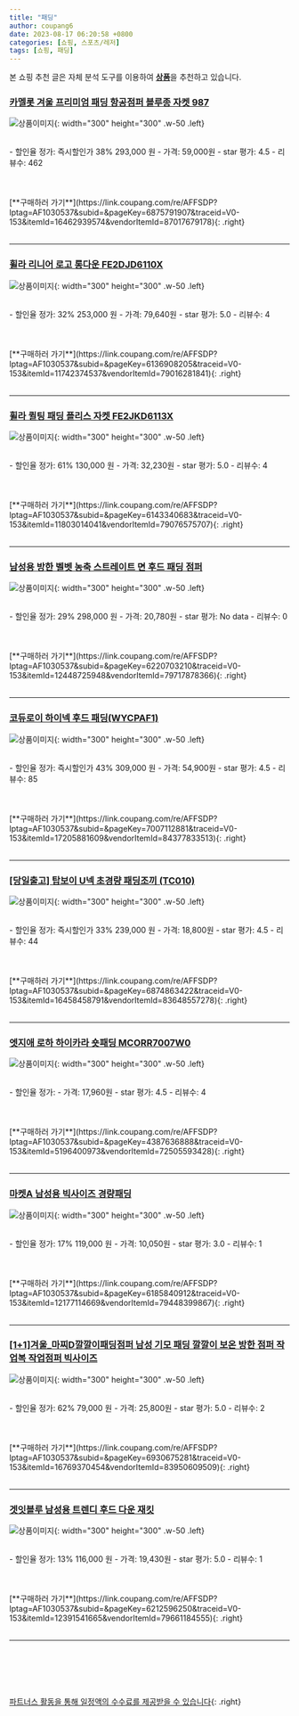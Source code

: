 ```yaml
---
title: "패딩"
author: coupang6
date: 2023-08-17 06:20:58 +0800
categories: [쇼핑, 스포츠/레저]
tags: [쇼핑, 패딩]
---
```


본 쇼핑 추천 글은 자체 분석 도구를 이용하여 [**상품**](https://link.coupang.com/a/bao1ui)을 추천하고 있습니다.

### [카멜롯 겨울 프리미엄 패딩 항공점퍼 블루종 자켓 987](https://link.coupang.com/re/AFFSDP?lptag=AF1030537&subid=&pageKey=6875791907&traceid=V0-153&itemId=16462939574&vendorItemId=87017679178)

![상품이미지](https://thumbnail10.coupangcdn.com/thumbnails/remote/230x230ex/image/vendor_inventory/f201/35943f85a2a0d274c7f2d48024c6c218430e27b1cf89f3399b0651f648e8.jpg){: width="300" height="300" .w-50 .left}


<br>
- 할인율 정가: 즉시할인가 38%  293,000   원
- 가격: 59,000원
- star 평가: 4.5
- 리뷰수: 462
<br>
<br>
<br>
<br>
[**구매하러 가기**](https://link.coupang.com/re/AFFSDP?lptag=AF1030537&subid=&pageKey=6875791907&traceid=V0-153&itemId=16462939574&vendorItemId=87017679178){: .right}
<br>
<br>

---

### [휠라 리니어 로고 롱다운 FE2DJD6110X](https://link.coupang.com/re/AFFSDP?lptag=AF1030537&subid=&pageKey=6136908205&traceid=V0-153&itemId=11742374537&vendorItemId=79016281841)

![상품이미지](https://thumbnail6.coupangcdn.com/thumbnails/remote/230x230ex/image/rs_quotation_api/ehepfgyh/07a3d0141f324799a970af5be5e63d35.jpg){: width="300" height="300" .w-50 .left}


<br>
- 할인율 정가: 32%  253,000   원
- 가격: 79,640원
- star 평가: 5.0
- 리뷰수: 4
<br>
<br>
<br>
<br>
[**구매하러 가기**](https://link.coupang.com/re/AFFSDP?lptag=AF1030537&subid=&pageKey=6136908205&traceid=V0-153&itemId=11742374537&vendorItemId=79016281841){: .right}
<br>
<br>

---

### [휠라 퀼팅 패딩 플리스 자켓 FE2JKD6113X](https://link.coupang.com/re/AFFSDP?lptag=AF1030537&subid=&pageKey=6143340683&traceid=V0-153&itemId=11803014041&vendorItemId=79076575707)

![상품이미지](https://thumbnail8.coupangcdn.com/thumbnails/remote/230x230ex/image/retail/images/4973825720865150-3f086c0d-67c6-4dfc-b3da-d97cf5daddeb.png){: width="300" height="300" .w-50 .left}


<br>
- 할인율 정가: 61%  130,000   원
- 가격: 32,230원
- star 평가: 5.0
- 리뷰수: 4
<br>
<br>
<br>
<br>
[**구매하러 가기**](https://link.coupang.com/re/AFFSDP?lptag=AF1030537&subid=&pageKey=6143340683&traceid=V0-153&itemId=11803014041&vendorItemId=79076575707){: .right}
<br>
<br>

---

### [남성용 방한 벨벳 농축 스트레이트 면 후드 패딩 점퍼](https://link.coupang.com/re/AFFSDP?lptag=AF1030537&subid=&pageKey=6220703210&traceid=V0-153&itemId=12448725948&vendorItemId=79717878366)

![상품이미지](https://thumbnail6.coupangcdn.com/thumbnails/remote/230x230ex/image/rs_quotation_api/ljugp9um/bce9f2f457d34559a2a4f2021892c717.jpg){: width="300" height="300" .w-50 .left}


<br>
- 할인율 정가: 29%  298,000   원
- 가격: 20,780원
- star 평가: No data
- 리뷰수: 0
<br>
<br>
<br>
<br>
[**구매하러 가기**](https://link.coupang.com/re/AFFSDP?lptag=AF1030537&subid=&pageKey=6220703210&traceid=V0-153&itemId=12448725948&vendorItemId=79717878366){: .right}
<br>
<br>

---

### [코듀로이 하이넥 후드 패딩(WYCPAF1)](https://link.coupang.com/re/AFFSDP?lptag=AF1030537&subid=&pageKey=7007112881&traceid=V0-153&itemId=17205881609&vendorItemId=84377833513)

![상품이미지](https://thumbnail8.coupangcdn.com/thumbnails/remote/230x230ex/image/vendor_inventory/45bf/efe60f6313b6682b0fc45a901b04600397899d9d6cd5cbdb636e110b9aa6.jpg){: width="300" height="300" .w-50 .left}


<br>
- 할인율 정가: 즉시할인가 43%  309,000   원
- 가격: 54,900원
- star 평가: 4.5
- 리뷰수: 85
<br>
<br>
<br>
<br>
[**구매하러 가기**](https://link.coupang.com/re/AFFSDP?lptag=AF1030537&subid=&pageKey=7007112881&traceid=V0-153&itemId=17205881609&vendorItemId=84377833513){: .right}
<br>
<br>

---

### [[당일출고] 탑보이 U넥 초경량 패딩조끼 (TC010)](https://link.coupang.com/re/AFFSDP?lptag=AF1030537&subid=&pageKey=6874863422&traceid=V0-153&itemId=16458458791&vendorItemId=83648557278)

![상품이미지](https://thumbnail10.coupangcdn.com/thumbnails/remote/230x230ex/image/vendor_inventory/a923/fef86558279831c8d485c3e24eae9083295e5ae227fa31e2bd20a362456c.jpg){: width="300" height="300" .w-50 .left}


<br>
- 할인율 정가: 즉시할인가 33%  239,000   원
- 가격: 18,800원
- star 평가: 4.5
- 리뷰수: 44
<br>
<br>
<br>
<br>
[**구매하러 가기**](https://link.coupang.com/re/AFFSDP?lptag=AF1030537&subid=&pageKey=6874863422&traceid=V0-153&itemId=16458458791&vendorItemId=83648557278){: .right}
<br>
<br>

---

### [엣지애 로하 하이카라 숏패딩 MCORR7007W0](https://link.coupang.com/re/AFFSDP?lptag=AF1030537&subid=&pageKey=4387636888&traceid=V0-153&itemId=5196400973&vendorItemId=72505593428)

![상품이미지](https://thumbnail10.coupangcdn.com/thumbnails/remote/230x230ex/image/retail/images/2020/11/24/10/8/e717fe61-964b-4dc7-beee-72a8ffdfbbd0.jpg){: width="300" height="300" .w-50 .left}


<br>
- 할인율 정가: 
- 가격: 17,960원
- star 평가: 4.5
- 리뷰수: 4
<br>
<br>
<br>
<br>
[**구매하러 가기**](https://link.coupang.com/re/AFFSDP?lptag=AF1030537&subid=&pageKey=4387636888&traceid=V0-153&itemId=5196400973&vendorItemId=72505593428){: .right}
<br>
<br>

---

### [마켓A 남성용 빅사이즈 경량패딩](https://link.coupang.com/re/AFFSDP?lptag=AF1030537&subid=&pageKey=6185840912&traceid=V0-153&itemId=12177114669&vendorItemId=79448399867)

![상품이미지](https://thumbnail7.coupangcdn.com/thumbnails/remote/230x230ex/image/rs_quotation_api/gzyozcfy/a442d2e93f934cb897b8ba32efa04d69.jpg){: width="300" height="300" .w-50 .left}


<br>
- 할인율 정가: 17%  119,000   원
- 가격: 10,050원
- star 평가: 3.0
- 리뷰수: 1
<br>
<br>
<br>
<br>
[**구매하러 가기**](https://link.coupang.com/re/AFFSDP?lptag=AF1030537&subid=&pageKey=6185840912&traceid=V0-153&itemId=12177114669&vendorItemId=79448399867){: .right}
<br>
<br>

---

### [[1+1]겨울_마찌D깔깔이패딩점퍼 남성 기모 패딩 깔깔이 보온 방한 점퍼 작업복 작업점퍼 빅사이즈](https://link.coupang.com/re/AFFSDP?lptag=AF1030537&subid=&pageKey=6930675281&traceid=V0-153&itemId=16769370454&vendorItemId=83950609509)

![상품이미지](https://thumbnail7.coupangcdn.com/thumbnails/remote/230x230ex/image/vendor_inventory/df07/4eef1f9dac73c8442723abbc26539c69b978a2dd8c35ab8dec615b019539.jpg){: width="300" height="300" .w-50 .left}


<br>
- 할인율 정가: 62%  79,000   원
- 가격: 25,800원
- star 평가: 5.0
- 리뷰수: 2
<br>
<br>
<br>
<br>
[**구매하러 가기**](https://link.coupang.com/re/AFFSDP?lptag=AF1030537&subid=&pageKey=6930675281&traceid=V0-153&itemId=16769370454&vendorItemId=83950609509){: .right}
<br>
<br>

---

### [겟잇블루 남성용 트렌디 후드 다운 재킷](https://link.coupang.com/re/AFFSDP?lptag=AF1030537&subid=&pageKey=6212596250&traceid=V0-153&itemId=12391541665&vendorItemId=79661184555)

![상품이미지](https://thumbnail10.coupangcdn.com/thumbnails/remote/230x230ex/image/rs_quotation_api/85gv4ioe/7e30dc83907140b9a2bb166328aaf996.jpg){: width="300" height="300" .w-50 .left}


<br>
- 할인율 정가: 13%  116,000   원
- 가격: 19,430원
- star 평가: 5.0
- 리뷰수: 1
<br>
<br>
<br>
<br>
[**구매하러 가기**](https://link.coupang.com/re/AFFSDP?lptag=AF1030537&subid=&pageKey=6212596250&traceid=V0-153&itemId=12391541665&vendorItemId=79661184555){: .right}
<br>
<br>

---
<br><br><br><br><br> [파트너스 활동을 통해 일정액의 수수료를 제공받을 수 있습니다](https://link.coupang.com/a/bao1ui){: .right}